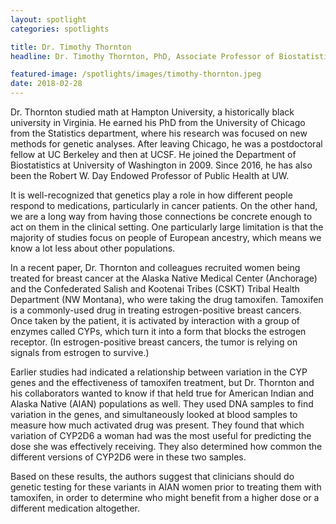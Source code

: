 ```yaml
---
layout: spotlight
categories: spotlights

title: Dr. Timothy Thornton
headline: Dr. Timothy Thornton, PhD, Associate Professor of Biostatistics (University of Washington). <p> Dr. Thornton works to develop new statistical methods to analyze the associations between genes and complex traits, particularly in situations complicated by the fact that people in the study are related to one another and/or are of mixed ancestry.

featured-image: /spotlights/images/timothy-thornton.jpeg
date: 2018-02-28
---
```


Dr. Thornton studied math at Hampton University, a historically black university in Virginia. He earned his PhD from the University of Chicago from the Statistics department, where his research was focused on new methods for genetic analyses. After leaving Chicago, he was a postdoctoral fellow at UC Berkeley and then at UCSF. He joined the Department of Biostatistics at University of Washington in 2009. Since 2016, he has also been the Robert W. Day Endowed Professor of Public Health at UW.

It is well-recognized that genetics play a role in how different people respond to medications, particularly in cancer patients. On the other hand, we are a long way from having those connections be concrete enough to act on them in the clinical setting. One particularly large limitation is that the majority of studies focus on people of European ancestry, which means we know a lot less about other populations.

In a recent paper, Dr. Thornton and colleagues recruited women being treated for breast cancer at the Alaska Native Medical Center (Anchorage) and the Confederated Salish and Kootenai Tribes (CSKT) Tribal Health Department (NW Montana), who were taking the drug tamoxifen. Tamoxifen is a commonly-used drug in treating estrogen-positive breast cancers. Once taken by the patient, it is activated by interaction with a group of enzymes called CYPs, which turn it into a form that blocks the estrogen receptor. (In estrogen-positive breast cancers, the tumor is relying on signals from estrogen to survive.)

Earlier studies had indicated a relationship between variation in the CYP genes and the effectiveness of tamoxifen treatment, but Dr. Thornton and his collaborators wanted to know if that held true for American Indian and Alaska Native (AIAN) populations as well. They used DNA samples to find variation in the genes, and simultaneously looked at blood samples to measure how much activated drug was present. They found that which variation of CYP2D6 a woman had was the most useful for predicting the dose she was effectively receiving. They also determined how common the different versions of CYP2D6 were in these two samples.

Based on these results, the authors suggest that clinicians should do genetic testing for these variants in AIAN women prior to treating them with tamoxifen, in order to determine who might benefit from a higher dose or a different medication altogether.